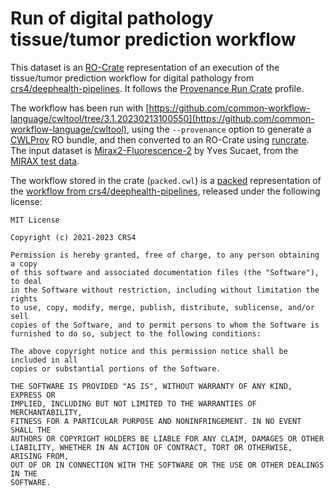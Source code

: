 # Run of digital pathology tissue/tumor prediction workflow

This dataset is an [RO-Crate](https://www.researchobject.org/ro-crate/) representation of an execution of the tissue/tumor prediction workflow for digital pathology from [crs4/deephealth-pipelines](https://github.com/crs4/deephealth-pipelines/tree/c54840df08742e3aa454394e0e74d15fbd640f07). It follows the [Provenance Run Crate](https://w3id.org/ro/wfrun/provenance/0.1) profile.

The workflow has been run with [https://github.com/common-workflow-language/cwltool/tree/3.1.20230213100550](https://github.com/common-workflow-language/cwltool), using the `--provenance` option to generate a [CWLProv](https://doi.org/10.1093/gigascience/giz095) RO bundle, and then converted to an RO-Crate using [runcrate](https://github.com/ResearchObject/runcrate/tree/755fb7f0a8ba6fc238a2cb7a3218175644eb78b5). The input dataset is [Mirax2-Fluorescence-2](https://openslide.cs.cmu.edu/download/openslide-testdata/Mirax/Mirax2-Fluorescence-2.zip) by Yves Sucaet, from the [MIRAX test data](https://openslide.cs.cmu.edu/download/openslide-testdata/Mirax/).

The workflow stored in the crate (`packed.cwl`) is a [packed](https://www.commonwl.org/v1.2/Workflow.html#Packed_documents) representation of the [workflow from crs4/deephealth-pipelines](https://github.com/crs4/deephealth-pipelines/tree/c54840df08742e3aa454394e0e74d15fbd640f07/cwl), released under the following license:

```
MIT License

Copyright (c) 2021-2023 CRS4

Permission is hereby granted, free of charge, to any person obtaining a copy
of this software and associated documentation files (the "Software"), to deal
in the Software without restriction, including without limitation the rights
to use, copy, modify, merge, publish, distribute, sublicense, and/or sell
copies of the Software, and to permit persons to whom the Software is
furnished to do so, subject to the following conditions:

The above copyright notice and this permission notice shall be included in all
copies or substantial portions of the Software.

THE SOFTWARE IS PROVIDED "AS IS", WITHOUT WARRANTY OF ANY KIND, EXPRESS OR
IMPLIED, INCLUDING BUT NOT LIMITED TO THE WARRANTIES OF MERCHANTABILITY,
FITNESS FOR A PARTICULAR PURPOSE AND NONINFRINGEMENT. IN NO EVENT SHALL THE
AUTHORS OR COPYRIGHT HOLDERS BE LIABLE FOR ANY CLAIM, DAMAGES OR OTHER
LIABILITY, WHETHER IN AN ACTION OF CONTRACT, TORT OR OTHERWISE, ARISING FROM,
OUT OF OR IN CONNECTION WITH THE SOFTWARE OR THE USE OR OTHER DEALINGS IN THE
SOFTWARE.
```
